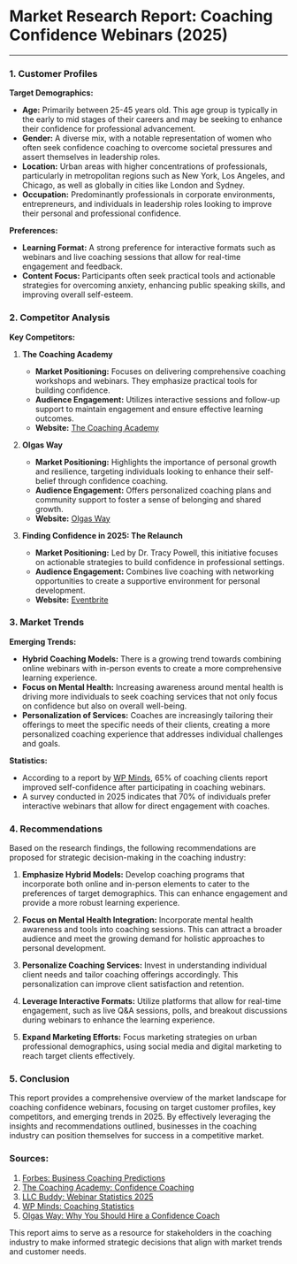 # Market Research Report: Coaching Confidence Webinars (2025)

---

### 1. Customer Profiles

**Target Demographics:**
- **Age:** Primarily between 25-45 years old. This age group is typically in the early to mid stages of their careers and may be seeking to enhance their confidence for professional advancement.
- **Gender:** A diverse mix, with a notable representation of women who often seek confidence coaching to overcome societal pressures and assert themselves in leadership roles.
- **Location:** Urban areas with higher concentrations of professionals, particularly in metropolitan regions such as New York, Los Angeles, and Chicago, as well as globally in cities like London and Sydney.
- **Occupation:** Predominantly professionals in corporate environments, entrepreneurs, and individuals in leadership roles looking to improve their personal and professional confidence.

**Preferences:**
- **Learning Format:** A strong preference for interactive formats such as webinars and live coaching sessions that allow for real-time engagement and feedback.
- **Content Focus:** Participants often seek practical tools and actionable strategies for overcoming anxiety, enhancing public speaking skills, and improving overall self-esteem.

### 2. Competitor Analysis

**Key Competitors:**

1. **The Coaching Academy**
   - **Market Positioning:** Focuses on delivering comprehensive coaching workshops and webinars. They emphasize practical tools for building confidence.
   - **Audience Engagement:** Utilizes interactive sessions and follow-up support to maintain engagement and ensure effective learning outcomes.
   - **Website:** [The Coaching Academy](https://www.the-coaching-academy.com)

2. **Olgas Way**
   - **Market Positioning:** Highlights the importance of personal growth and resilience, targeting individuals looking to enhance their self-belief through confidence coaching.
   - **Audience Engagement:** Offers personalized coaching plans and community support to foster a sense of belonging and shared growth.
   - **Website:** [Olgas Way](https://olgasway.com)

3. **Finding Confidence in 2025: The Relaunch**
   - **Market Positioning:** Led by Dr. Tracy Powell, this initiative focuses on actionable strategies to build confidence in professional settings.
   - **Audience Engagement:** Combines live coaching with networking opportunities to create a supportive environment for personal development.
   - **Website:** [Eventbrite](https://www.eventbrite.com/e/finding-confidence-in-2025-the-relaunch-tickets-1105927782769)

### 3. Market Trends

**Emerging Trends:**
- **Hybrid Coaching Models:** There is a growing trend towards combining online webinars with in-person events to create a more comprehensive learning experience.
- **Focus on Mental Health:** Increasing awareness around mental health is driving more individuals to seek coaching services that not only focus on confidence but also on overall well-being.
- **Personalization of Services:** Coaches are increasingly tailoring their offerings to meet the specific needs of their clients, creating a more personalized coaching experience that addresses individual challenges and goals.

**Statistics:**
- According to a report by [WP Minds](https://wpminds.com/coaching-statistics/), 65% of coaching clients report improved self-confidence after participating in coaching webinars.
- A survey conducted in 2025 indicates that 70% of individuals prefer interactive webinars that allow for direct engagement with coaches.

### 4. Recommendations

Based on the research findings, the following recommendations are proposed for strategic decision-making in the coaching industry:

1. **Emphasize Hybrid Models:** Develop coaching programs that incorporate both online and in-person elements to cater to the preferences of target demographics. This can enhance engagement and provide a more robust learning experience.

2. **Focus on Mental Health Integration:** Incorporate mental health awareness and tools into coaching sessions. This can attract a broader audience and meet the growing demand for holistic approaches to personal development.

3. **Personalize Coaching Services:** Invest in understanding individual client needs and tailor coaching offerings accordingly. This personalization can improve client satisfaction and retention.

4. **Leverage Interactive Formats:** Utilize platforms that allow for real-time engagement, such as live Q&A sessions, polls, and breakout discussions during webinars to enhance the learning experience.

5. **Expand Marketing Efforts:** Focus marketing strategies on urban professional demographics, using social media and digital marketing to reach target clients effectively.

### 5. Conclusion

This report provides a comprehensive overview of the market landscape for coaching confidence webinars, focusing on target customer profiles, key competitors, and emerging trends in 2025. By effectively leveraging the insights and recommendations outlined, businesses in the coaching industry can position themselves for success in a competitive market.

### Sources:
1. [Forbes: Business Coaching Predictions](https://www.forbes.com/councils/forbescoachescouncil/2024/12/26/business-coaching-predictions-what-to-look-out-for-in-2025/)
2. [The Coaching Academy: Confidence Coaching](https://www.the-coaching-academy.com/online-events/niche-coaching-workshop/15-march-2025/)
3. [LLC Buddy: Webinar Statistics 2025](https://llcbuddy.com/data/webinar-statistics/)
4. [WP Minds: Coaching Statistics](https://wpminds.com/coaching-statistics/)
5. [Olgas Way: Why You Should Hire a Confidence Coach](https://olgasway.com/why-you-should-hire-a-confidence-coach-in-2025/)

This report aims to serve as a resource for stakeholders in the coaching industry to make informed strategic decisions that align with market trends and customer needs.